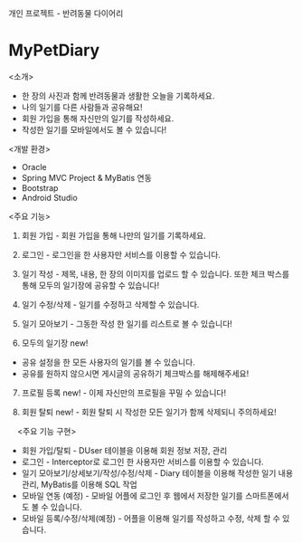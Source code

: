 개인 프로젝트 - 반려동물 다이어리

# MyPetDiary
<소개>

- 한 장의 사진과 함께 반려동물과 생활한 오늘을 기록하세요.
- 나의 일기를 다른 사람들과 공유해요!
- 회원 가입을 통해 자신만의 일기를 작성하세요.
- 작성한 일기를 모바일에서도 볼 수 있습니다!


<개발 환경>

- Oracle
- Spring MVC Project & MyBatis 연동
- Bootstrap
- Android Studio

<주요 기능>

1. 회원 가입 - 회원 가입을 통해 나만의 일기를 기록하세요.

2. 로그인 - 로그인을 한 사용자만 서비스를 이용할 수 있습니다.

3. 일기 작성 - 제목, 내용, 한 장의 이미지를 업로드 할 수 있습니다. 또한 체크 박스를 통해 모두의 일기장에 공유할 수 있습니다!

4. 일기 수정/삭제 - 일기를 수정하고 삭제할 수 있습니다.

5. 일기 모아보기 - 그동한 작성 한 일기를 리스트로 볼 수 있습니다!

6. 모두의 일기장 new!
- 공유 설정을 한 모든 사용자의 일기를 볼 수 있습니다. 
- 공유를 원하지 않으시면 게시글의 공유하기 체크박스를 해제해주세요!

7. 프로필 등록 new! - 이제 자신만의 프로필을 꾸밀 수 있습니다!

8. 회원 탈퇴 new! - 회원 탈퇴 시 작성한 모든 일기가 함께 삭제되니 주의하세요!




     
<주요 기능 구현>

- 회원 가입/탈퇴 - DUser 테이블을 이용해 회원 정보 저장, 관리
- 로그인 - Interceptor로 로그인 한 사용자만 서비스를 이용할 수 있습니다.
- 일기 모아보기/상세보기/작성/수정/삭제 - Diary 테이블을 이용해 작성한 일기 내용 관리, MyBatis를 이용해 SQL 작업
- 모바일 연동 (예정) - 모바일 어플에 로그인 후 웹에서 저장한 일기를 스마트폰에서도 볼 수 있습니다.
- 모바일 등록/수정/삭제(예정) - 어플을 이용해 일기를 작성하고 수정, 삭제 할 수 있습니다. 






